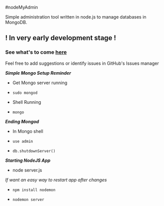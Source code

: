#nodeMyAdmin

Simple administration tool written in node.js to manage databases in MongoDB.

## ! In very early development stage ! ##

### See what's to come [here](https://trello.com/b/Fsn54yaG/nodemyadmin) ###

Feel free to add suggestions or identify issues in GitHub's Issues manager

__*Simple Mongo Setup Reminder*__

* Get Mongo server running

 * `sudo mongod`

* Shell Running

 * `mongo`
 
__*Ending Mongod*__

* In Mongo shell

 * `use admin`
  
 * `db.shutdownServer()`

__*Starting NodeJS App*__

* node server.js

*If want an easy way to restart app after changes*

* `npm install nodemon`

* `nodemon server`
